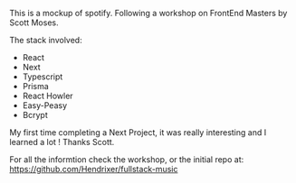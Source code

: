This is a mockup of spotify.
Following a workshop on FrontEnd Masters by Scott Moses.

The stack involved:

- React
- Next
- Typescript
- Prisma
- React Howler
- Easy-Peasy
- Bcrypt

My first time completing a Next Project, it was really interesting and I learned a lot ! Thanks Scott.

For all the informtion check the workshop, or the initial repo at:
https://github.com/Hendrixer/fullstack-music
